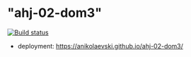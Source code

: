 "ahj-02-dom3" 
==============

[![Build status](https://ci.appveyor.com/api/projects/status/i96j4o5ystn6ybm2?svg=true)](https://ci.appveyor.com/project/anikolaevski/ahj-02-dom3)

- deployment: https://anikolaevski.github.io/ahj-02-dom3/
